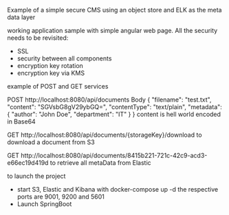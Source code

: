 Example of a simple secure CMS using an object store and ELK as the meta data layer


working application sample with simple angular web page.
All the security needs to be revisited:
- SSL
- security between all components
- encryption key rotation
- encryption key via KMS

example of POST and GET services

POST http://localhost:8080/api/documents
Body
{
  "filename": "test.txt",
  "content": "SGVsbG8gV29ybGQ=",
  "contentType": "text/plain",
  "metadata": {
    "author": "John Doe",
    "department": "IT"
  }
}
content is hell world encoded in Base64

GET http://localhost:8080/api/documents/{storageKey}/download
to download a document from S3

GET http://localhost:8080/api/documents/8415b221-721c-42c9-acd3-e66ec19d419d
to retrieve all metaData from Elastic

to launch the project
- start S3, Elastic and Kibana with docker-compose up -d
the respective ports are 9001, 9200 and 5601
- Launch SpringBoot

